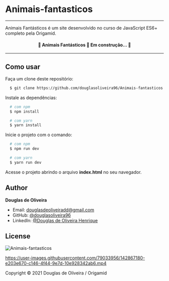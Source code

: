# Animais-fantasticos
**** 
Animais Fantásticos é um site desenvolvido no curso de JavaScript ES6+ completo pela Origamid.

<h4 align="center"> 
	🚧  Animais Fantásticos 🚀 Em construção...  🚧
</h4>

****

## Como usar

Faça um clone deste repositório:

```sh
  $ git clone https://github.com/douglasoliveira96/Animais-fantasticos
```

Instale as dependências:

```sh
  # com npm
  $ npm install

  # com yarn
  $ yarn install
```

Inicie o projeto com o comando:

```sh
  # com npm
  $ npm run dev

  # com yarn
  $ yarn run dev
```

Acesse o projeto abrindo o arquivo **index.html** no seu navegador.

## Author

**Douglas de Oliveira**

- Email: douglasdeoliveiradd@gmail.com
- GitHub: [@douglasoliveira96](https://github.com/douglasoliveira96)
- LinkedIn: [@Douglas de Oliveira Henrique](https://www.linkedin.com/in/douglas-de-oliveira-henrique-9b2b31176/)

## License

![Animais-fantasticos](https://user-images.githubusercontent.com/79033956/142867677-bccea102-1341-4188-9fd0-c36c6765416f.jpg)

https://user-images.githubusercontent.com/79033956/142867180-e203e670-c146-4f44-9e7d-10e928342ab6.mp4

Copyright © 2021 Douglas de Oliveira / Origamid



